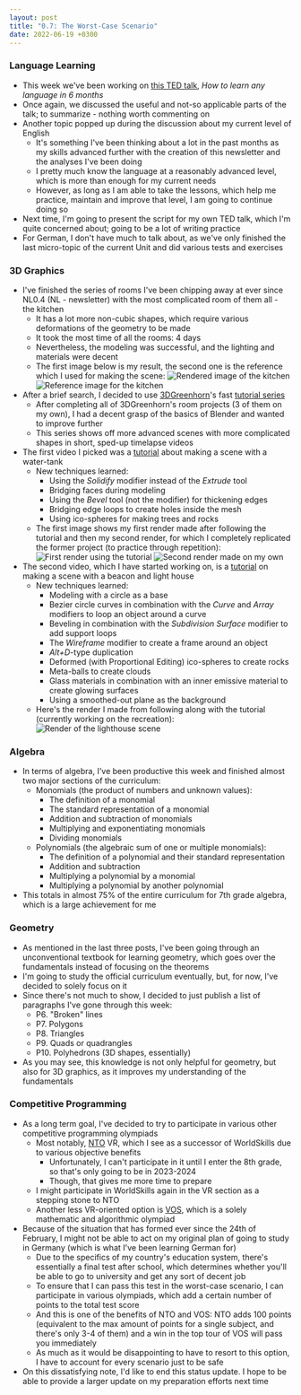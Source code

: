 ```yaml
---
layout: post
title: "0.7: The Worst-Case Scenario"
date: 2022-06-19 +0300
---
```


### Language Learning

- This week we've been working on [this TED talk](https://www.youtube.com/watch?v=d0yGdNEWdn0), _How to learn any
  language in 6 months_
- Once again, we discussed the useful and not-so applicable parts of the talk; to summarize - nothing worth commenting on
- Another topic popped up during the discussion about my current level of English
  - It's something I've been thinking about a lot in the past months as my skills advanced further with the creation of
    this newsletter and the analyses I've been doing
  - I pretty much know the language at a reasonably advanced level, which is more than enough for my current needs
  - However, as long as I am able to take the lessons, which help me practice, maintain and improve that level, I am going
    to continue doing so
- Next time, I'm going to present the script for my own TED talk, which I'm quite concerned about; going to be a lot of
  writing practice
- For German, I don't have much to talk about, as we've only finished the last micro-topic of the current Unit and did
  various tests and exercises

### 3D Graphics

- I've finished the series of rooms I've been chipping away at ever since NL0.4 (NL - newsletter) with the most complicated
  room of them all - the kitchen
  - It has a lot more non-cubic shapes, which require various deformations of the geometry to be made
  - It took the most time of all the rooms: 4 days
  - Nevertheless, the modeling was successful, and the lighting and materials were decent
  - The first image below is my result, the second one is the reference which I used for making the scene:
![Rendered image of the kitchen](https://kanpov.github.io/cdn/20220619/KitchenRender.png)
![Reference image for the kitchen](https://kanpov.github.io/cdn/20220619/KitchenReference.png)
- After a brief search, I decided to use [3DGreenhorn](https://www.youtube.com/c/3DGreenhorn)'s fast
  [tutorial series](https://www.youtube.com/playlist?list=PL0t8o5_UDu0FbhWEhQthAol93Hi2LvwJj)
  - After completing all of 3DGreenhorn's room projects (3 of them on my own), I had a decent grasp of the basics of
    Blender and wanted to improve further
  - This series shows off more advanced scenes with more complicated shapes in short, sped-up timelapse videos
- The first video I picked was a [tutorial](https://www.youtube.com/watch?v=BgP_uAAFwlc&list=PL0t8o5_UDu0FbhWEhQthAol93Hi2LvwJj&index=7)
  about making a scene with a water-tank
  - New techniques learned:
    - Using the _Solidify_ modifier instead of the _Extrude_ tool
    - Bridging faces during modeling
    - Using the _Bevel_ tool (not the modifier) for thickening edges
    - Bridging edge loops to create holes inside the mesh
    - Using ico-spheres for making trees and rocks
  - The first image shows my first render made after following the tutorial and then my second render, for which
    I completely replicated the former project (to practice through repetition):
![First render using the tutorial](https://kanpov.github.io/cdn/20220619/WaterTankPass1.png)
![Second render made on my own](https://kanpov.github.io/cdn/20220619/WaterTankPass2.png)
- The second video, which I have started working on, is a
 [tutorial](https://www.youtube.com/watch?v=waRfT1TF1oE&list=PL0t8o5_UDu0FbhWEhQthAol93Hi2LvwJj&index=11) 
 on making a scene with a beacon and light house
  - New techniques learned:
    - Modeling with a circle as a base
    - Bezier circle curves in combination with the _Curve_ and _Array_ modifiers to loop an object around a curve
    - Beveling in combination with the _Subdivision Surface_ modifier to add support loops
    - The _Wireframe_ modifier to create a frame around an object
    - _Alt+D_-type duplication
    - Deformed (with Proportional Editing) ico-spheres to create rocks
    - Meta-balls to create clouds
    - Glass materials in combination with an inner emissive material to create glowing surfaces
    - Using a smoothed-out plane as the background
  - Here's the render I made from following along with the tutorial (currently working on the recreation):
![Render of the lighthouse scene](https://kanpov.github.io/cdn/20220619/LightHouseRender.png)

### Algebra

- In terms of algebra, I've been productive this week and finished almost two major sections of the curriculum:
  - Monomials (the product of numbers and unknown values):
    - The definition of a monomial
    - The standard representation of a monomial
    - Addition and subtraction of monomials
    - Multiplying and exponentiating monomials
    - Dividing monomials
  - Polynomials (the algebraic sum of one or multiple monomials):
    - The definition of a polynomial and their standard representation
    - Addition and subtraction
    - Multiplying a polynomial by a monomial
    - Multiplying a polynomial by another polynomial
- This totals in almost 75% of the entire curriculum for 7th grade algebra, which is a large achievement for me

### Geometry

- As mentioned in the last three posts, I've been going through an unconventional textbook for learning geometry,
 which goes over the fundamentals instead of focusing on the theorems
- I'm going to study the official curriculum eventually, but, for now, I've decided to solely focus on it
- Since there's not much to show, I decided to just publish a list of paragraphs I've gone through this week:
  - P6. "Broken" lines
  - P7. Polygons
  - P8. Triangles
  - P9. Quads or quadrangles
  - P10. Polyhedrons (3D shapes, essentially)
- As you may see, this knowledge is not only helpful for geometry, but also for 3D graphics, as it improves my understanding
 of the fundamentals

### Competitive Programming

- As a long term goal, I've decided to try to participate in various other competitive programming olympiads
  - Most notably, [NTO](https://ntcontest.ru) VR, which I see as a successor of WorldSkills due to various objective benefits
    - Unfortunately, I can't participate in it until I enter the 8th grade, so that's only going to be in 2023-2024
    - Though, that gives me more time to prepare
  - I might participate in WorldSkills again in the VR section as a stepping stone to NTO
  - Another less VR-oriented option is [VOS](https://vos.olimpiada.ru), which is a solely mathematic and algorithmic olympiad
- Because of the situation that has formed ever since the 24th of February, I might not be able to act on my original plan of going
 to study in Germany (which is what I've been learning German for)
  - Due to the specifics of my country's education system, there's essentially a final test after school, which determines whether
   you'll be able to go to university and get any sort of decent job
  - To ensure that I can pass this test in the worst-case scenario, I can participate in various olympiads, which add a certain
   number of points to the total test score
  - And this is one of the benefits of NTO and VOS: NTO adds 100 points (equivalent to the max amount of points for a single subject, and there's
   only 3-4 of them) and a win in the top tour of VOS will pass you immediately
  - As much as it would be disappointing to have to resort to this option, I have to account for every scenario just to be safe
- On this dissatisfying note, I'd like to end this status update. I hope to be able to provide a larger update on my preparation efforts next time

